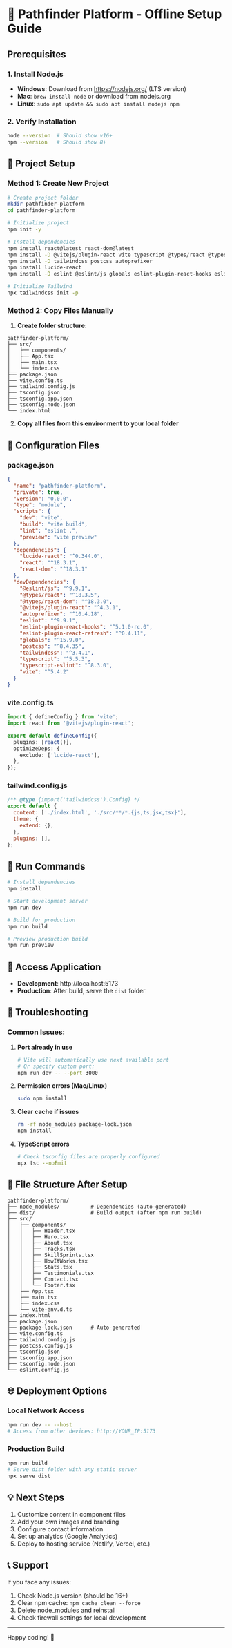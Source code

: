# 🚀 Pathfinder Platform - Offline Setup Guide

## Prerequisites

### 1. Install Node.js
- **Windows**: Download from https://nodejs.org/ (LTS version)
- **Mac**: `brew install node` or download from nodejs.org
- **Linux**: `sudo apt update && sudo apt install nodejs npm`

### 2. Verify Installation
```bash
node --version  # Should show v16+ 
npm --version   # Should show 8+
```

## 📁 Project Setup

### Method 1: Create New Project

```bash
# Create project folder
mkdir pathfinder-platform
cd pathfinder-platform

# Initialize project
npm init -y

# Install dependencies
npm install react@latest react-dom@latest
npm install -D @vitejs/plugin-react vite typescript @types/react @types/react-dom
npm install -D tailwindcss postcss autoprefixer
npm install lucide-react
npm install -D eslint @eslint/js globals eslint-plugin-react-hooks eslint-plugin-react-refresh typescript-eslint

# Initialize Tailwind
npx tailwindcss init -p
```

### Method 2: Copy Files Manually

1. **Create folder structure:**
```
pathfinder-platform/
├── src/
│   ├── components/
│   ├── App.tsx
│   ├── main.tsx
│   └── index.css
├── package.json
├── vite.config.ts
├── tailwind.config.js
├── tsconfig.json
├── tsconfig.app.json
├── tsconfig.node.json
└── index.html
```

2. **Copy all files from this environment to your local folder**

## 🔧 Configuration Files

### package.json
```json
{
  "name": "pathfinder-platform",
  "private": true,
  "version": "0.0.0",
  "type": "module",
  "scripts": {
    "dev": "vite",
    "build": "vite build",
    "lint": "eslint .",
    "preview": "vite preview"
  },
  "dependencies": {
    "lucide-react": "^0.344.0",
    "react": "^18.3.1",
    "react-dom": "^18.3.1"
  },
  "devDependencies": {
    "@eslint/js": "^9.9.1",
    "@types/react": "^18.3.5",
    "@types/react-dom": "^18.3.0",
    "@vitejs/plugin-react": "^4.3.1",
    "autoprefixer": "^10.4.18",
    "eslint": "^9.9.1",
    "eslint-plugin-react-hooks": "^5.1.0-rc.0",
    "eslint-plugin-react-refresh": "^0.4.11",
    "globals": "^15.9.0",
    "postcss": "^8.4.35",
    "tailwindcss": "^3.4.1",
    "typescript": "^5.5.3",
    "typescript-eslint": "^8.3.0",
    "vite": "^5.4.2"
  }
}
```

### vite.config.ts
```typescript
import { defineConfig } from 'vite';
import react from '@vitejs/plugin-react';

export default defineConfig({
  plugins: [react()],
  optimizeDeps: {
    exclude: ['lucide-react'],
  },
});
```

### tailwind.config.js
```javascript
/** @type {import('tailwindcss').Config} */
export default {
  content: ['./index.html', './src/**/*.{js,ts,jsx,tsx}'],
  theme: {
    extend: {},
  },
  plugins: [],
};
```

## 🚀 Run Commands

```bash
# Install dependencies
npm install

# Start development server
npm run dev

# Build for production
npm run build

# Preview production build
npm run preview
```

## 📱 Access Application

- **Development**: http://localhost:5173
- **Production**: After build, serve the `dist` folder

## 🔧 Troubleshooting

### Common Issues:

1. **Port already in use**
   ```bash
   # Vite will automatically use next available port
   # Or specify custom port:
   npm run dev -- --port 3000
   ```

2. **Permission errors (Mac/Linux)**
   ```bash
   sudo npm install
   ```

3. **Clear cache if issues**
   ```bash
   rm -rf node_modules package-lock.json
   npm install
   ```

4. **TypeScript errors**
   ```bash
   # Check tsconfig files are properly configured
   npx tsc --noEmit
   ```

## 📂 File Structure After Setup

```
pathfinder-platform/
├── node_modules/          # Dependencies (auto-generated)
├── dist/                  # Build output (after npm run build)
├── src/
│   ├── components/
│   │   ├── Header.tsx
│   │   ├── Hero.tsx
│   │   ├── About.tsx
│   │   ├── Tracks.tsx
│   │   ├── SkillSprints.tsx
│   │   ├── HowItWorks.tsx
│   │   ├── Stats.tsx
│   │   ├── Testimonials.tsx
│   │   ├── Contact.tsx
│   │   └── Footer.tsx
│   ├── App.tsx
│   ├── main.tsx
│   ├── index.css
│   └── vite-env.d.ts
├── index.html
├── package.json
├── package-lock.json      # Auto-generated
├── vite.config.ts
├── tailwind.config.js
├── postcss.config.js
├── tsconfig.json
├── tsconfig.app.json
├── tsconfig.node.json
└── eslint.config.js
```

## 🌐 Deployment Options

### Local Network Access
```bash
npm run dev -- --host
# Access from other devices: http://YOUR_IP:5173
```

### Production Build
```bash
npm run build
# Serve dist folder with any static server
npx serve dist
```

## 💡 Next Steps

1. Customize content in component files
2. Add your own images and branding
3. Configure contact information
4. Set up analytics (Google Analytics)
5. Deploy to hosting service (Netlify, Vercel, etc.)

## 📞 Support

If you face any issues:
1. Check Node.js version (should be 16+)
2. Clear npm cache: `npm cache clean --force`
3. Delete node_modules and reinstall
4. Check firewall settings for local development

---

Happy coding! 🚀